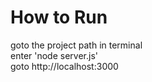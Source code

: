 # How to Run

goto the project path in terminal<br>
enter 'node server.js'<br>
goto http://localhost:3000<br>
